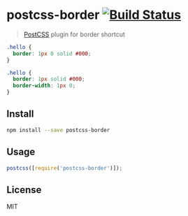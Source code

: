 # postcss-border [![Build Status][travis-image]][travis-url]

  > [PostCSS][postcss] plugin for border shortcut

```css
.hello {
  border: 1px 0 solid #000;
}
```

```css
.hello {
  border: 1px solid #000;
  border-width: 1px 0;
}
```

## Install

```sh
npm install --save postcss-border
```

## Usage

```js
postcss([require('postcss-border')]);
```

## License

  MIT

[travis-url]: https://travis-ci.org/andrepolischuk/postcss-border
[travis-image]: https://travis-ci.org/andrepolischuk/postcss-border.svg?branch=master

[postcss]: https://github.com/postcss/postcss
